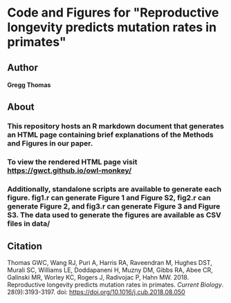 # Code and Figures for "Reproductive longevity predicts mutation rates in primates"

## Author
#### Gregg Thomas

## About

### This repository hosts an R markdown document that generates an HTML page containing brief explanations of the Methods and Figures in our paper.

### To view the rendered HTML page visit https://gwct.github.io/owl-monkey/

### Additionally, standalone scripts are available to generate each figure. fig1.r can generate Figure 1 and Figure S2, fig2.r can generate Figure 2, and fig3.r can generate Figure 3 and Figure S3. The data used to generate the figures are available as CSV files in data/

## Citation

Thomas GWC, Wang RJ, Puri A, Harris RA, Raveendran M, Hughes DST, Murali SC, Williams LE, Doddapaneni H, Muzny DM, Gibbs RA, Abee CR, Galinski MR, Worley KC, Rogers J, Radivojac P, Hahn MW. 2018. Reproductive longevity predicts mutation rates in primates. *Current Biology*. 28(9):3193-3197. doi: https://doi.org/10.1016/j.cub.2018.08.050 

